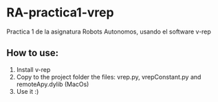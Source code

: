 # RA-practica1-vrep

Practica 1 de la asignatura Robots Autonomos, usando el software v-rep

## How to use:

1. Install v-rep
2. Copy to the project folder the files: vrep.py, vrepConstant.py and remoteApy.dylib (MacOs)
3. Use it :)
